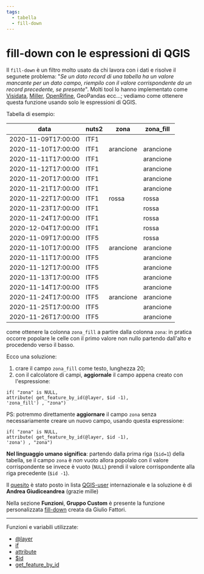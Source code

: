 ```yaml
---
tags:
  - tabella
  - fill-down
---
```


# fill-down con le espressioni di QGIS

Il `fill-down` è un filtro molto usato da chi lavora con i dati e risolve il segunete problema: "_Se un dato record di una tabella ha un valore mancante per un dato campo, riempilo con il valore corrispondente da un record precedente, se presente_". Molti tool lo hanno implementato come [Visidata](https://www.visidata.org/docs/v2.0/man/), [Miller](https://johnkerl.org/miller-releases/miller-5.10.0/docs/_build/html/manpage.html), [OpenRifine](https://kb.refinepro.com/2012/03/fill-down-right-and-secure-way.html?m=1), GeoPandas ecc...; vediamo come ottenere questa funzione usando solo le espressioni di QGIS.

Tabella di esempio:

data|nuts2|zona|zona_fill
----|-----|----|--------
2020-11-09T17:00:00|ITF1||
2020-11-10T17:00:00|ITF1|arancione|arancione
2020-11-11T17:00:00|ITF1||arancione
2020-11-12T17:00:00|ITF1||arancione
2020-11-20T17:00:00|ITF1||arancione
2020-11-21T17:00:00|ITF1||arancione
2020-11-22T17:00:00|ITF1|rossa|rossa
2020-11-23T17:00:00|ITF1||rossa
2020-11-24T17:00:00|ITF1||rossa
2020-12-04T17:00:00|ITF1||rossa
2020-11-09T17:00:00|ITF5||rossa
2020-11-10T17:00:00|ITF5|arancione|arancione
2020-11-11T17:00:00|ITF5||arancione
2020-11-12T17:00:00|ITF5||arancione
2020-11-13T17:00:00|ITF5||arancione
2020-11-14T17:00:00|ITF5||arancione
2020-11-24T17:00:00|ITF5|arancione|arancione
2020-11-25T17:00:00|ITF5||arancione
2020-11-26T17:00:00|ITF5||arancione

come ottenere la colonna `zona_fill` a partire dalla colonna `zona`: in pratica occorre popolare le celle con il primo valore non nullo partendo dall'alto e procedendo verso il basso.

Ecco una soluzione:

1. crare il campo `zona_fill` come testo, lunghezza 20;
2. con il calcolatore di campi, **aggiornale** il campo appena creato con l'espressione:

```
if( "zona" is NULL,
attribute( get_feature_by_id(@layer, $id -1),
'zona_fill') , "zona")
```

PS: potremmo direttamente **aggiornare** il campo `zona` senza necessariamente creare un nuovo campo, usando questa espressione:

```
if( "zona" is NULL,
attribute( get_feature_by_id(@layer, $id -1),
'zona') , "zona")
```

**Nel linguaggio umano significa**: partendo dalla prima riga (`$id=1`) della tabella, se il campo `zona` è _non_ vuoto allora popolalo con il valore corrispondente se invece è vuoto (`NULL`) prendi il valore corrispondente alla riga precedente (`$id -1`).

Il [quesito](http://osgeo-org.1560.x6.nabble.com/Fill-down-with-QGIS-expressions-td5483747.html) è stato posto in lista [QGIS-user](http://osgeo-org.1560.x6.nabble.com/QGIS-User-f4125267.html) internazionale e la soluzione è di **Andrea Giudiceandrea** (grazie mille)

Nella sezione **Funzioni**, **Gruppo Custom** è presente la funzione personalizzata [fill-down](../gr_funzioni/custom/custom_unico.md#fill-down) creata da Giulio Fattori.

---

Funzioni e variabili utilizzate:

* [@layer](../gr_funzioni/variabili/layer.md)
* [if](../gr_funzioni/condizioni/condizioni_unico.md#if)
* [attribute](../gr_funzioni/record_e_attributi/record_e_attributi_unico.md#attribute)
* [$id](../gr_funzioni/array/array_unico.md#id)
* [get_feature_by_id](../gr_funzioni/record_e_attributi/record_e_attributi_unico.md#get_feature_by_id)
